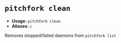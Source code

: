 # `pitchfork clean`

- **Usage**: `pitchfork clean`
- **Aliases**: `c`

Removes stopped/failed daemons from `pitchfork list`
